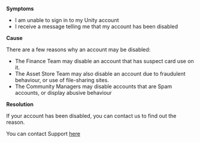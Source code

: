 

**Symptoms**


- I am unable to sign in to my Unity account
- I receive a message telling me that my account has been disabled



**Cause**



There are a few reasons why an account may be disabled:


- The Finance Team may disable an account that has suspect card use on it.
- The Asset Store Team may also disable an account due to fraudulent behaviour, or use of file-sharing sites.
- The Community Managers may disable accounts that are Spam accounts, or display abusive behaviour



**Resolution**



If your account has been disabled, you can contact us to find out the reason.



You can contact Support [here](/hc/en-us/requests/new)





